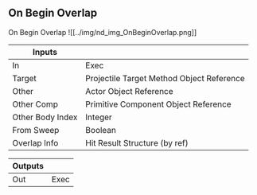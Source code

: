 ## On Begin Overlap
On Begin Overlap
![[../img/nd_img_OnBeginOverlap.png]]

|Inputs||
|--|--|
| In | Exec |
| Target | Projectile Target Method Object Reference |
| Other | Actor Object Reference |
| Other Comp | Primitive Component Object Reference |
| Other Body Index | Integer |
| From Sweep | Boolean |
| Overlap Info | Hit Result Structure (by ref) |

|Outputs||
|--|--|
| Out | Exec |
